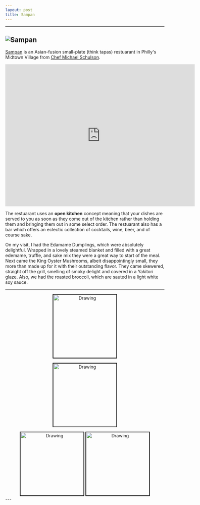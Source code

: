 ```yaml
---
layout: post
title: Sampan
---
```


---
![Sampan](https://static1.squarespace.com/static/5734bf6404426234cfb0bd8c/t/5734bfa1e321402778e7589d/1463074723216/sampan_lores-180.jpg?format=2500w)
---

[Sampan](http://www.sampanphilly.com/#sampan) is an Asian-fusion small-plate (think tapas) restuarant in Philly's Midtown Village from [Chef Michael Schulson](https://michaelschulson.com). 
<div align = "center">
<iframe src="https://www.google.com/maps/embed?pb=!1m18!1m12!1m3!1d3058.6357195783985!2d-75.1644018842696!3d39.949537291843406!2m3!1f0!2f0!3f0!3m2!1i1024!2i768!4f13.1!3m3!1m2!1s0x89c6c62f66517443%3A0xe2dcf93ce5629e6b!2sSampan!5e0!3m2!1sen!2sus!4v1499644178864" width="600" height="450" frameborder="0" style="border:0" allowfullscreen></iframe>
</div>

The restuarant uses an **open kitchen** concept meaning that your dishes are served to you as soon as they come out of the kitchen rather than holding them and bringing them out in some select order. The restuarant also has a bar which offers an eclectic collection of cocktails, wine, beer, and of course sake. 

On my visit, I had the Edamame Dumplings, which were absolutely delightful. Wrapped in a lovely steamed blanket and filled with a great edemame, truffle, and sake mix they were a great way to start of the meal. Next came the King Oyster Mushrooms, albeit disappointingly small, they more than made up for it with their outstanding flavor. They came skewered, straight off the grill, smelling of smoky delight and covered in a Yakitori glaze. Also, we had the roasted broccoli, which are sauted in a light white soy sauce.

---
<div align="center">
<a><img  src="https://static1.squarespace.com/static/5734bf6404426234cfb0bd8c/576436546b8f5b3d8863889e/5764365a44024334bd65d5b6/1466185307792/sampan_lores-126.jpg?format=1500w"  alt="Drawing" style="width: 200px;border: 2px solid #111111;"/></a>

<a><img  src="https://static1.squarespace.com/static/5734bf6404426234cfb0bd8c/576436546b8f5b3d8863889e/5764365844024334bd65d5b1/1466185306189/sampan_lores-98.jpg?format=1000w" alt="Drawing" style="width: 200px; border: 2px solid #111111;"></a>

<div>
<a><img src="https://static1.squarespace.com/static/5734bf6404426234cfb0bd8c/576436546b8f5b3d8863889e/57eab3afc534a59d49fdfaef/1474999246480/sampan_lores-1.jpg?format=2500w" alt="Drawing" style="width: 200px; border: 2px solid #111111;"></a>
<a><img src="https://static1.squarespace.com/static/5734bf6404426234cfb0bd8c/576436546b8f5b3d8863889e/576436621b631b49219836a1/1466185315662/sampan_lores-182.jpg?format=2500w" alt="Drawing" style="width: 200px; border: 2px solid #111111;"></a>
</div>

</div>
---

